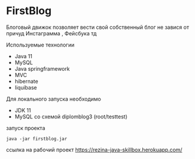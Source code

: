 # FirstBlog
Блоговый движок позволяет вести свой собственный блог не завися от причуд Инстаграмма , Фейсбука  тд

Используемые технологии
- Java 11
- MySQL
- Java springframework 
- MVC
- hibernate
- liquibase


Для локального запуска необходимо
- JDK 11
- MySQL со схемой diplomblog3 (root/testtest)

запуск проекта 
```
java -jar firstblog.jar
```

ссылка на рабочий проект
https://rezina-java-skillbox.herokuapp.com/
